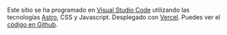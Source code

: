Este sitio se ha programado en <a href="https://code.visualstudio.com" target="_blank" rel="nofollow" rel="noopener">Visual Studio Code</a> utilizando las tecnologías <a href="https://astro.build" target="_blank" rel="nofollow" rel="noopener">Astro</a>, CSS y Javascript. Desplegado con <a href="https://vercel.com" target="_blank" rel="nofollow" rel="noopener">Vercel</a>. Puedes ver el <a href="https://github.com/jraicr/jrai-website" target="_blank" rel="nofollow" rel="noopener">código en Github</a>.
